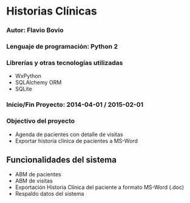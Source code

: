 # Historias Clínicas

### Autor: Flavio Bovio

### Lenguaje de programación: Python 2

### Librerías y otras tecnologías utilizadas
 - WxPython
 - SQLAlchemy ORM
 - SQLite

### Inicio/Fin Proyecto: 2014-04-01 / 2015-02-01

### Objectivo del proyecto
 - Agenda de pacientes con detalle de visitas
 - Exportar historía clínica de pacientes a MS-Word
    
## Funcionalidades del sistema
  - ABM de pacientes
  - ABM de visitas
  - Exportación Historia Clínica del paciente a formato MS-Word (.doc)
  - Respaldo datos del sistema
